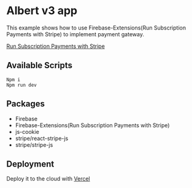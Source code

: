 # Albert v3 app

This example shows how to use Firebase-Extensions(Run Subscription Payments with Stripe) to implement payment gateway.

[Run Subscription Payments with Stripe](https://firebase.google.com/products/extensions/firestore-stripe-subscriptions)

## Available Scripts

```
Npm i
Npm run dev
```

## Packages

- Firebase
- Firebase-Extensions(Run Subscription Payments with Stripe)
- js-cookie
- stripe/react-stripe-js
- stripe/stripe-js

## Deployment

Deploy it to the cloud with [Vercel](https://albert-v3-stripe-firebase-app.vercel.app/)
